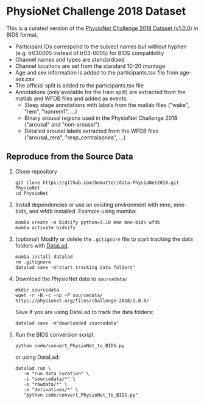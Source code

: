 # PhysioNet Challenge 2018 Dataset

This is a curated version of the [PhysioNet Challenge 2018 Dataset (v1.0.0)](https://doi.org/10.13026/6phb-r450) in BIDS format.



- Participant IDs correspond to the subject names but without hyphen (e.g. tr030005 instead of tr03-0005) for BIDS compatibility
- Channel names and types are standardised
- Channel locations are set from the standard 10-20 montage
- Age and sex information is added to the participants.tsv file from age-sex.csv
- The official split is added to the participants.tsv file
- Annotations (only available for the train split) are extracted from the matlab and WFDB files and added as events:
  - Sleep stage annotations with labels from the matlab files ("wake", "rem", "nonrem1", ...)
  - Binary arousal regions used in the PhysioNet Challenge 2018 ("arousal" and "non-arousal")
  - Detailed arousal labels extracted from the WFDB files ("arousal_rera", "resp_centralapnea", ...)




## Reproduce from the Source Data

1. Clone repository

   ```
   git clone https://github.com/bomatter/data-PhysioNet2018.git PhysioNet
   cd PhysioNet
   ```

2. Install dependencies or use an existing environment with mne, mne-bids, and wfdb installed.
   Example using mamba:

   ```
   mamba create -n bidsify python=3.10 mne mne-bids wfdb
   mamba activate bidsify
   ```

3. (optional) Modify or delete the `.gitignore` file to start tracking the data folders with [DataLad](https://www.datalad.org/).

   ```
   mamba install datalad
   rm .gitignore
   datalad save -m"start tracking data folders"
   ```

4. Download the PhysioNet data to `sourcedata/`

   ```
   mkdir sourcedata
   wget -r -N -c -np -P sourcedata/ https://physionet.org/files/challenge-2018/1.0.0/
   ```

   Save if you are using DataLad to track the data folders:

   ```
   datalad save -m"downloaded sourcedata"
   ```

5. Run the BIDS conversion script.

   ```
   python code/convert_PhysioNet_to_BIDS.py
   ```

   or using DataLad:

   ```
   datalad run \
      -m "run data curation" \
      -i "sourcedata/*" \
      -o "rawdata/*" \
      -o "derivatives/*" \
      "python code/convert_PhysioNet_to_BIDS.py"
   ```
